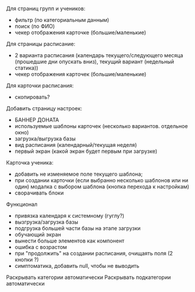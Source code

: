 Для страниц групп и учеников:

- фильтр (по категориальным данным)
- поиск (по ФИО)
- чекер отображения карточке (большие/маленькие)

Для страницы расписание:

- 2 варианта расписания (календарь текущего/следующего месяца (прошедшие дни опускать вниз), текущий вариант (недельный статика))
- чекер отображения карточек (большие/маленькие)

Для карточки расписания:

- скопировать?

Добавить страницу настроек:

- БАННЕР ДОНАТА
- используемые шаблоны карточек (несколько вариантов. отдельное окно)
- загрузка/выгрузка базы
- вид расписания (календарный/текущая неделя)
- первый экран (какой экран будет первым при загрузке)

Карточка ученика:

- добавить не изменяемое поле текущего шаблона;
- при создании карточки (если выбранно несколько шаблонов или ни один) модалка с выбором шаблона (кнопка перехода к настройкам)
- сворачивать блоки

Функционал

- привязка календаря к системному (гуглу?)
- вызгрузка/загрузка базы
- подгрузка большей части базы на этапе загрузки
- обучающий экран
- вынести больше элементов как компонент
- ошибка с возрастом
- при "продолжить" на создании расписания, очищаять поля (2 кнопки ?)
- симптоматика, добавить null, чтобы не выводить

Раскрывать категории автоматически
Раскрывать подкатегории автоматически 